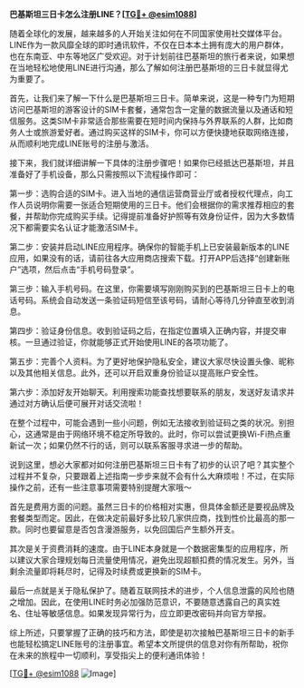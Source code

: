 **巴基斯坦三日卡怎么注册LINE？[[TG💪+ @esim1088](https://t.me/s/esim1088)]**

随着全球化的发展，越来越多的人开始关注如何在不同国家使用社交媒体平台。LINE作为一款风靡全球的即时通讯软件，不仅在日本本土拥有庞大的用户群体，也在东南亚、中东等地区广受欢迎。对于计划前往巴基斯坦的旅行者来说，如果想在当地轻松地使用LINE进行沟通，那么了解如何注册巴基斯坦的三日卡就显得尤为重要了。

首先，让我们来了解一下什么是巴基斯坦三日卡。简单来说，这是一种专门为短期访问巴基斯坦的游客设计的SIM卡套餐，通常包含一定量的数据流量以及通话和短信服务。这类SIM卡非常适合那些需要在短时间内保持与外界联系的人群，比如商务人士或旅游爱好者。通过购买这样的SIM卡，你可以方便快捷地获取网络连接，从而顺利地完成LINE账号的注册与激活。

接下来，我们就详细讲解一下具体的注册步骤吧！如果你已经抵达巴基斯坦，并且准备好了手机设备，那么只需按照以下流程操作即可：

第一步：选购合适的SIM卡。进入当地的通信运营商营业厅或者授权代理点，向工作人员说明你需要一张适合短期使用的三日卡。他们会根据你的需求推荐相应的套餐，并帮助你完成购买手续。记得提前准备好护照等有效身份证件，因为大多数情况下都需要实名认证才能激活SIM卡。

第二步：安装并启动LINE应用程序。确保你的智能手机上已安装最新版本的LINE应用，如果没有的话，请前往各大应用商店搜索下载。打开APP后选择“创建新账户”选项，然后点击“手机号码登录”。

第三步：输入手机号码。在这里，你需要填写刚刚购买到的巴基斯坦三日卡上的电话号码。系统会自动发送一条验证码短信至该号码，请耐心等待几分钟直至收到消息。

第四步：验证身份信息。收到验证码之后，在指定位置填入正确内容，并提交审核。一旦通过验证，你就能够正式开始使用LINE的各项功能了。

第五步：完善个人资料。为了更好地保护隐私安全，建议大家尽快设置头像、昵称以及其他相关信息。此外，还可以开启双重身份验证以提高账户安全性。

第六步：添加好友开始聊天。利用搜索功能查找想要联系的朋友，发送好友请求并通过对方确认后便可展开对话交流啦！

在整个过程中，可能会遇到一些小问题，例如无法接收到验证码之类的状况。别担心，这通常是由于网络环境不稳定所导致的。此时，你可以尝试更换Wi-Fi热点重新试一次；如果仍然不行的话，则可以联系客服寻求进一步的帮助。

说到这里，想必大家都对如何注册巴基斯坦三日卡有了初步的认识了吧？其实整个过程并不复杂，只要跟着上述指南一步步来就不会有什么大麻烦啦！不过，在实际操作之前，还有一些注意事项需要特别提醒大家哦～

首先是费用方面的问题。虽然三日卡的价格相对实惠，但具体金额还是要视品牌及套餐类型而定。因此，在做决定前最好多比较几家供应商，找到性价比最高的那一款。同时也要留意是否包含漫游服务，以免回国后产生额外开支。

其次是关于资费消耗的速度。由于LINE本身就是一个数据密集型的应用程序，所以建议大家合理规划每日流量使用情况，避免出现超额扣费的情况发生。另外，当剩余流量即将耗尽时，记得及时续费或更换新的SIM卡。

最后一点就是关于隐私保护了。随着互联网技术的进步，个人信息泄露的风险也随之增加。因此，在使用LINE时务必加强防范意识，不要随意透露自己的真实姓名、住址等敏感信息。如果发现异常行为，应立即更改密码并向官方举报。

综上所述，只要掌握了正确的技巧和方法，即使是初次接触巴基斯坦三日卡的新手也能轻松搞定LINE账号的注册事宜。希望本文所提供的信息对你有所帮助，祝你在未来的旅程中一切顺利，享受指尖上的便利通讯体验！

[[TG💪+ @esim1088](https://t.me/s/esim1088) ![Image](https://i.postimg.cc/4NQfJmqS/Snipaste-2025-05-13-00-14-12.png)]